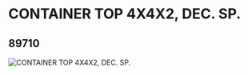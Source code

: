 # CONTAINER TOP 4X4X2, DEC. SP.
## 89710
![CONTAINER TOP 4X4X2, DEC. SP.](https://lc-www-live-s.legocdn.com/media/bricks/5/2/4508149.jpg)